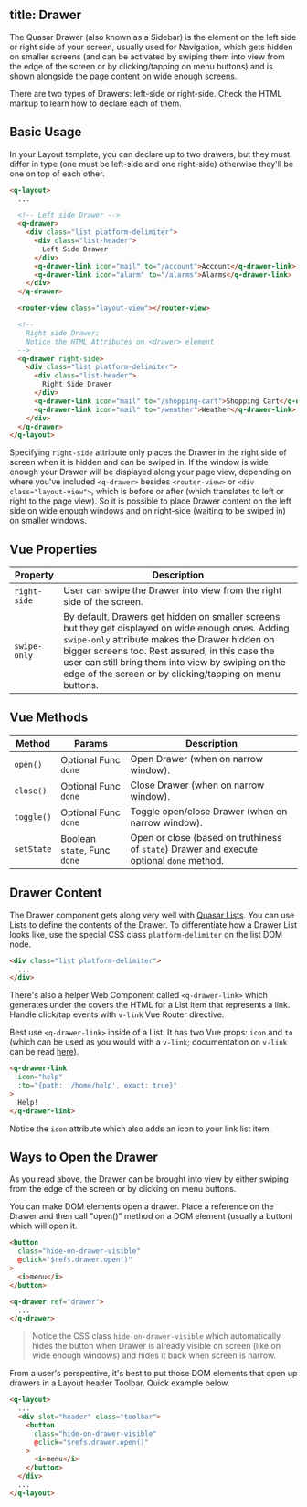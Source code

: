 title: Drawer
---
The Quasar Drawer (also known as a Sidebar) is the element on the left side or right side of your screen, usually used for Navigation, which gets hidden on smaller screens (and can be activated by swiping them into view from the edge of the screen or by clicking/tapping on menu buttons) and is shown alongside the page content on wide enough screens.

There are two types of Drawers: left-side or right-side. Check the HTML markup to learn how to declare each of them.

<input type="hidden" data-fullpage-demo="layout/drawer">

## Basic Usage
In your Layout template, you can declare up to two drawers, but they must differ in type (one must be left-side and one right-side) otherwise they'll be one on top of each other.

``` html
<q-layout>
  ...

  <!-- Left side Drawer -->
  <q-drawer>
    <div class="list platform-delimiter">
      <div class="list-header">
        Left Side Drawer
      </div>
      <q-drawer-link icon="mail" to="/account">Account</q-drawer-link>
      <q-drawer-link icon="alarm" to="/alarms">Alarms</q-drawer-link>
    </div>
  </q-drawer>

  <router-view class="layout-view"></router-view>

  <!--
    Right side Drawer;
    Notice the HTML Attributes on <drawer> element
  -->
  <q-drawer right-side>
    <div class="list platform-delimiter">
      <div class="list-header">
        Right Side Drawer
      </div>
      <q-drawer-link icon="mail" to="/shopping-cart">Shopping Cart</q-drawer-link>
      <q-drawer-link icon="mail" to="/weather">Weather</q-drawer-link>
    </div>
  </q-drawer>
</q-layout>
```

Specifying `right-side` attribute only places the Drawer in the right side of screen when it is hidden and can be swiped in. If the window is wide enough your Drawer will be displayed along your page view, depending on where you've included `<q-drawer>` besides `<router-view>` or `<div class="layout-view">`, which is before or after (which translates to left or right to the page view). So it is possible to place Drawer content on the left side on wide enough windows and on right-side (waiting to be swiped in) on smaller windows.

## Vue Properties
| Property | Description |
| --- | --- |
| `right-side` | User can swipe the Drawer into view from the right side of the screen. |
| `swipe-only` | By default, Drawers get hidden on smaller screens but they get displayed on wide enough ones. Adding `swipe-only` attribute makes the Drawer hidden on bigger screens too. Rest assured, in this case the user can still bring them into view by swiping on the edge of the screen or by clicking/tapping on menu buttons. |

## Vue Methods
| Method | Params | Description |
| --- | --- | --- |
| `open()` | Optional Func `done` | Open Drawer (when on narrow window). |
| `close()` | Optional Func `done` | Close Drawer (when on narrow window). |
| `toggle()` | Optional Func `done`| Toggle open/close Drawer (when on narrow window). |
| `setState` | Boolean `state`, Func `done` | Open or close (based on truthiness of `state`) Drawer and execute optional `done` method. |

## Drawer Content
The Drawer component gets along very well with [Quasar Lists](/components/list.html). You can use Lists to define the contents of the Drawer. To differentiate how a Drawer List looks like, use the special CSS class `platform-delimiter` on the list DOM node.

``` html
<div class="list platform-delimiter">
  ...
</div>
```

There's also a helper Web Component called `<q-drawer-link>` which generates under the covers the HTML for a List item that represents a link. Handle click/tap events with `v-link` Vue Router directive.

Best use `<q-drawer-link>` inside of a List. It has two Vue props: `icon` and `to` (which can be used as you would with a `v-link`; documentation on `v-link` can be read [here](/api/js-other-directives.html#Directive-“v-link”)).

``` html
<q-drawer-link
  icon="help"
  :to="{path: '/home/help', exact: true}"
>
  Help!
</q-drawer-link>
```

Notice the `icon` attribute which also adds an icon to your link list item.

## Ways to Open the Drawer
As you read above, the Drawer can be brought into view by either swiping from the edge of the screen or by clicking on menu buttons.

You can make DOM elements open a drawer. Place a reference on the Drawer and then call "open()" method on a DOM element (usually a button) which will open it.

``` html
<button
  class="hide-on-drawer-visible"
  @click="$refs.drawer.open()"
>
  <i>menu</i>
</button>

<q-drawer ref="drawer">
  ...
</q-drawer>
```

> Notice the CSS class `hide-on-drawer-visible` which automatically hides the button when Drawer is already visible on screen (like on wide enough windows) and hides it back when screen is narrow.

From a user's perspective, it's best to put those DOM elements that open up drawers in a Layout header Toolbar. Quick example below.
``` html
<q-layout>
  ...
  <div slot="header" class="toolbar">
    <button
      class="hide-on-drawer-visible"
      @click="$refs.drawer.open()"
    >
      <i>menu</i>
    </button>
  </div>
  ...
</q-layout>
```
